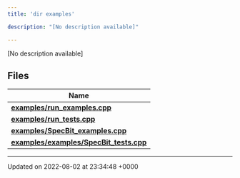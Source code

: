 ```yaml
---
title: 'dir examples'

description: "[No description available]"

---
```







[No description available]

## Files

| Name           |
| -------------- |
| **[examples/run_examples.cpp](/documentation/code/gambit_sphinx/files/run__examples_8cpp/#file-run-examples.cpp)**  |
| **[examples/run_tests.cpp](/documentation/code/gambit_sphinx/files/run__tests_8cpp/#file-run-tests.cpp)**  |
| **[examples/SpecBit_examples.cpp](/documentation/code/gambit_sphinx/files/specbit__examples_8cpp/#file-specbit-examples.cpp)**  |
| **[examples/examples/SpecBit_tests.cpp](/documentation/code/gambit_sphinx/files/examples_2specbit__tests_8cpp/#file-examples/specbit-tests.cpp)**  |






-------------------------------

Updated on 2022-08-02 at 23:34:48 +0000

